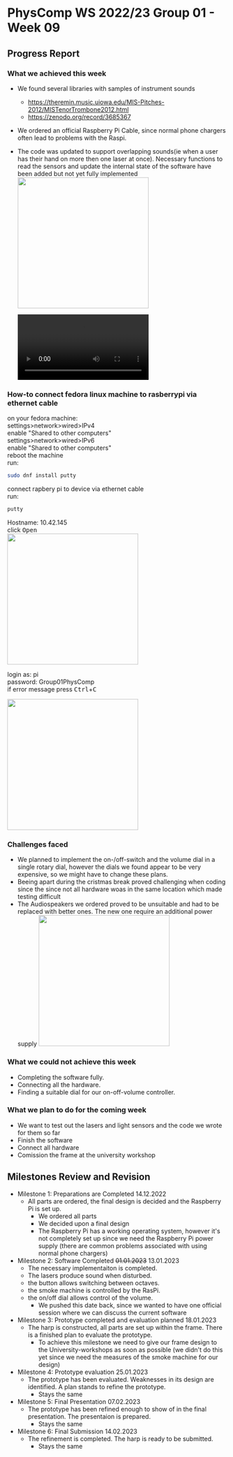 # PhysComp WS 2022/23 Group 01 - Week 09

## Progress Report

### What we achieved this week
* We found several libraries with samples of instrument sounds
  * https://theremin.music.uiowa.edu/MIS-Pitches-2012/MISTenorTrombone2012.html
  * https://zenodo.org/record/3685367
* We ordered an official Raspberry Pi Cable, since normal phone chargers often lead to problems with the Raspi.
* The code was updated to support overlapping sounds(ie when a user has their hand on more then one laser at once). Necessary functions to read the sensors and update the internal state of the software have been added but not yet fully implemented\
  <img src="./Figures/LDR_test.jpg"
     width = "300px"
     style="margin-right: 10px;" />

	 ![](./Figures/LDR_first_test.mp4) 

### How-to connect fedora linux machine to rasberrypi via ethernet cable
on your fedora machine:\
settings>network>wired>IPv4\
enable "Shared to other computers"\
settings>network>wired>IPv6\
enable "Shared to other computers"\
reboot the machine\
run:
```bash
sudo dnf install putty
```
connect rapbery pi to device via ethernet cable\
run:
```bash
putty
```
Hostname: 10.42.145\
click <kbd>Open</kbd>\
<img src="./Figures/Putty_config.png"
     width = "300px"
     style="margin-right: 10px;" />

login as: pi\
password: Group01PhysComp\
if error message press <kbd>Ctrl</kbd>+<kbd>C</kbd>

<img src="./Figures/putty_login.png"
     width = "300px"
     style="margin-right: 10px;" />




### Challenges faced
* We planned to implement the on-/off-switch and the volume dial in a single rotary dial, however the dials we found appear to be very expensive, so we might have to change these plans.
* Beeing apart during the cristmas break proved challenging when coding since the since not all hardware woas in the same location which made testing difficult
* The Audiospeakers we ordered proved to be unsuitable and had to be replaced with better ones. The new one require an additional power supply
<img src="./Figures/speakers_new.jpg"
     width = "300px"
     style="margin-right: 10px;" />

### What we could not achieve this week
* Completing the software fully.
* Connecting all the hardware.
* Finding a suitable dial for our on-off-volume controller.



### What we plan to do for the coming week
* We want to test out the lasers and light sensors and the code we wrote for them so far
* Finish the software
* Connect all hardware
* Comission the frame at the university workshop



## Milestones Review and Revision

* Milestone 1: Preparations are Completed 14.12.2022
	* All parts are ordered, the final design is decided and the Raspberry Pi is set up.
    	* We ordered all parts
    	* We decided upon a final design
    	* The Raspberry Pi has a working operating system, however it's not completely set up since we need the Raspberry Pi power supply (there are common problems associated with using normal phone chargers)
* Milestone 2: Software Completed ~~01.01.2023~~ 13.01.2023
	* The necessary implementaiton is completed. 
	* The lasers produce sound when disturbed.
	* the button allows switching between octaves.
	* the smoke machine is controlled by the RasPi.
	* the on/off dial allows control of the volume.
        * We pushed this date back, since we wanted to have one official session where we can discuss the current software
* Milestone 3: Prototype completed and evaluation planned 18.01.2023
	* The harp is constructed, all parts are set up within the frame. There is a finished plan to evaluate the prototype.
    	* To achieve this milestone we need to give our frame design to the University-workshops as soon as possible (we didn't do this yet since we need the measures of the smoke machine for our design)
* Milestone 4: Prototype evaluation 25.01.2023
	* The prototype has been evaluated. Weaknesses in its design are identified. A plan stands to refine the prototype.
    	* Stays the same
* Milestone 5: Final Presentation 07.02.2023
	* The prototype has been refined enough to show of in the final presentation. The presentaion is prepared.
    	* Stays the same
* Milestone 6: Final Submission 14.02.2023
	* The refinement is completed. The harp is ready to be submitted.
    	* Stays the same
